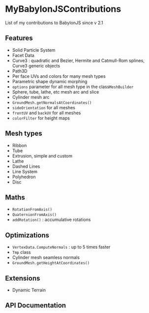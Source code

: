 # MyBabylonJSContributions
List of my contributions to BabylonJS since v 2.1

## Features
- Solid Particle System
- Facet Data
- Curve3 : quadratic and Bezier, Hermite and Catmull-Rom splines, Curve3 generic objects
- Path3D
- Per face UVs and colors for many mesh types
- Parametric shape dynamic morphing
- `options` parameter for all mesh type in the class`MeshBuilder`
- Sphere, tube, lathe, etc mesh arc and slice
- Cylinder mesh arc
- `GroundMesh.getNormalsAtCoordinates()`
- `sideOrientation` for all meshes
- `frontUV` and `backUV` for all meshes
- `colorFilter` for height maps


## Mesh types
- Ribbon
- Tube
- Extrusion, simple and custom
- Lathe
- Dashed Lines
- Line System
- Polyhedron
- Disc

## Maths
- `RotationFromAxis()`
- `QuaternionFromAxis()`
- `addRotation()` : accumulative rotations

## Optimizations
- `VertexData.ComputeNormals` : up to 5 times faster
- `Tmp` class
- Cylinder mesh seamless normals
- `GroundMesh.getHeightAtCoordinates()`

## Extensions
- Dynamic Terrain

## API Documentation
